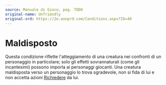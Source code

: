 ```yaml
---
source: Manuale di Gioco, pag. TODO
original-name: Unfriendly
original-srd: https://2e.aonprd.com/Conditions.aspx?ID=40
---
```


# Maldisposto

Questa condizione riflette l'atteggiamento di una creatura nei confronti di un
personaggio in particolare; solo gli effetti sovrannaturali (come gli
incantesimi) possono imporla ai personaggi giocanti. Una creatura maldisposta
verso un personaggio lo trova sgradevole, non si fida di lui e non accetta
azioni [Richiedere](/azioni/abilita/richiedere) da lui.
